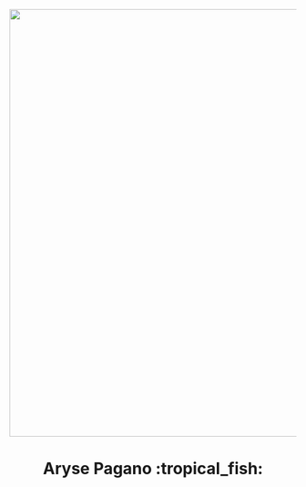<a href="http://www.pagano.dev" target="_blank"><img align="center" src="./ocean.jpg" width="1000" height="750" /></a>

<h1 align="center">
Aryse Pagano :tropical_fish:
</h1>
